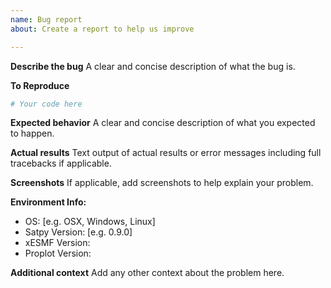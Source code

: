 ```yaml
---
name: Bug report
about: Create a report to help us improve

---
```


**Describe the bug**
A clear and concise description of what the bug is.

**To Reproduce**

```python
# Your code here

```

**Expected behavior**
A clear and concise description of what you expected to happen.

**Actual results**
Text output of actual results or error messages including full tracebacks if applicable.
<!-- Use `from satpy.utils import debug_on; debug_on()` to turn on all DEBUG log messages -->

**Screenshots**
If applicable, add screenshots to help explain your problem.

**Environment Info:**
 - OS: [e.g. OSX, Windows, Linux]
 - Satpy Version: [e.g. 0.9.0]
 - xESMF Version:
 - Proplot Version:

**Additional context**
Add any other context about the problem here.
